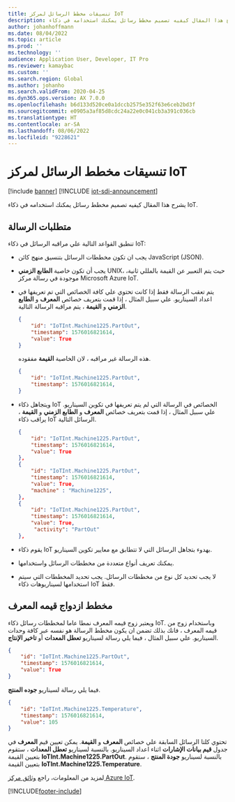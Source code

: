 ```yaml
---
title: تنسيقات مخطط الرسائل لمركز IoT
description: يشرح هذا المقال كيفيه تصميم مخطط رسائل يمكنك استخدامه في ذكاء IoT.
author: johanhoffmann
ms.date: 08/04/2022
ms.topic: article
ms.prod: ''
ms.technology: ''
audience: Application User, Developer, IT Pro
ms.reviewer: kamaybac
ms.custom: ''
ms.search.region: Global
ms.author: johanho
ms.search.validFrom: 2020-04-25
ms.dyn365.ops.version: AX 7.0.0
ms.openlocfilehash: b6d133d520ce0a1dccb2575e352f63e6ceb2bd3f
ms.sourcegitcommit: e0905a3af85d8cdc24a22e0c041cb3a391c036cb
ms.translationtype: HT
ms.contentlocale: ar-SA
ms.lasthandoff: 08/06/2022
ms.locfileid: "9228621"
---
```

# <a name="schema-formats-for-iot-hub-messages"></a>تنسيقات مخطط الرسائل لمركز IoT

[!include [banner](../../includes/banner.md)]
[!INCLUDE [iot-sdi-announcement](../../includes/iot-sdi-announcement.md)]

يشرح هذا المقال كيفيه تصميم مخطط رسائل يمكنك استخدامه في ذكاء IoT.

## <a name="message-requirements"></a>متطلبات الرسالة

تنطبق القواعد التالية علي مراقبه الرسائل في ذكاء IoT:

+ يجب ان تكون مخططات الرسائل بتنسيق منهج كائن JavaScript (JSON).
+ يجب أن تكون خاصية **الطابع الزمني** UNIX، حيث يتم التعبير عن القيمة بالمللي ثانية، موجودة في رسالة مركز Microsoft Azure IoT.
+ يتم تعقب الرسالة فقط إذا كانت تحتوي علي كافة الخصائص التي تم تعريفها في اعداد السيناريو. علي سبيل المثال ، إذا قمت بتعريف خصائص **المعرف** و **الطابع الزمني** و **القيمة** ، يتم مراقبه الرسالة التالية.

    ```json
    {
        "id": "IoTInt.Machine1225.PartOut",
        "timestamp": 1576016821614,
        "value": True
    }
    ```

    هذه الرسالة غير مراقبه ، لان الخاصية **القيمة** مفقوده.

    ```json
    {
        "id": "IoTInt.Machine1225.PartOut",
        "timestamp": 1576016821614,
    }
    ```

+ ويتجاهل ذكاء IoT الخصائص في الرسالة التي لم يتم تعريفها في تكوين السيناريو. علي سبيل المثال ، إذا قمت بتعريف خصائص **المعرف** و **الطابع الزمني** و **القيمة** ، يراقب ذكاء IoT الرسائل التالية.

    ```json
    {
        "id": "IoTInt.Machine1225.PartOut",
        "timestamp": 1576016821614,
        "value": True
    },
    {
        "id": "IoTInt.Machine1225.PartOut",
        "timestamp": 1576016821614,
        "value": True,
        "machine" : "Machine1225",
    },
    {
        "id": "IoTInt.Machine1225.PartOut",
        "timestamp": 1576016821614,
        "value": True,
         "activity": "PartOut"
    },
    ```

+ يقوم ذكاء IoT بهدوء بتجاهل الرسائل التي لا تتطابق مع معايير تكوين السيناريو.
+ يمكنك تعريف أنواع متعددة من مخططات الرسائل واستخدامها.
+ لا يجب تحديد كل نوع من مخططات الرسائل. يجب تحديد المخططات التي سيتم استخدامها لسيناريوهات ذكاء IoT فقط.

## <a name="id-value-pair-schema"></a>مخطط ازدواج قيمه المعرف

ويعتبر زوج قيمه المعرف نمطا عاما لمخططات رسائل ذكاء IoT. وباستخدام زوج من قيمه المعرف ، فانك بذلك تضمن ان يكون مخطط الرسالة هو نفسه عبر كافة وحدات السيناريو. علي سبيل المثال ، فيما يلي رسالة لسيناريو **تعطل المعدات** أو **تاخير الإنتاج**.

```json
{
    "id": "IoTInt.Machine1225.PartOut",
    "timestamp": 1576016821614,
    "value": True
}
```

فيما يلي رسالة لسيناريو **جوده المنتج**.

```json
{
    "id": "IoTInt.Machine1225.Temperature",
    "timestamp": 1576016821614,
    "value": 105
}
```

تحتوي كلتا الرسائل السابقة علي خصائص **المعرف** و **القيمة**. يمكن تعيين قيم **المعرف** في جدول **قيم بيانات الإشارات** اثناء اعداد السيناريو. بالنسبة لسيناريو **تعطل المعدات** ، ستقوم بتعيين القيمة **IoTInt.Machine1225.PartOut**. بالنسبة لسيناريو **جودة المنتج** ، ستقوم بتعيين القيمة **IoTInt.Machine1225.Temperature**.

لمزيد من المعلومات، راجع [وثائق مركز Azure IoT](/azure/iot-hub/).


[!INCLUDE[footer-include](../../includes/footer-banner.md)]
